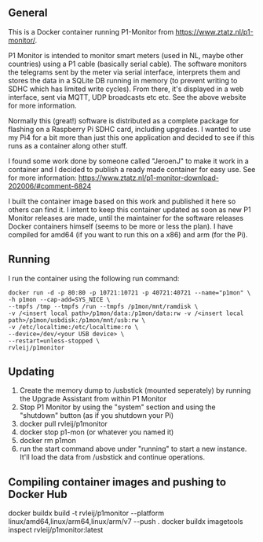 ## General
This is a Docker container running P1-Monitor from https://www.ztatz.nl/p1-monitor/.

P1 Monitor is intended to monitor smart meters (used in NL, maybe other countries) using a P1 cable (basically serial cable). The software monitors the telegrams sent by the meter via serial interface, interprets them and stores the data in a SQLite DB running in memory (to prevent writing to SDHC which has limited write cycles).
From there, it's displayed in a web interface, sent via MQTT, UDP broadcasts etc etc. See the above website for more information.

Normally this (great!) software is distributed as a complete package for flashing on a Raspberry Pi SDHC card, including upgrades. I wanted to use my Pi4 for a bit more than just this one application and decided to see if this runs as a container along other stuff.

I found some work done by someone called "JeroenJ" to make it work in a container and I decided to publish a ready made container for easy use. See for more information: https://www.ztatz.nl/p1-monitor-download-202006/#comment-6824

I built the container image based on this work and published it here so others can find it. I intent to keep this container updated as soon as new P1 Monitor releases are made, until the maintainer for the software releases Docker containers himself (seems to be more or less the plan). I have compiled for amd64 (if you want to run this on a x86) and arm (for the Pi).


## Running
I run the container using the following run command:

    docker run -d -p 80:80 -p 10721:10721 -p 40721:40721 --name="p1mon" \
    -h p1mon --cap-add=SYS_NICE \
    --tmpfs /tmp --tmpfs /run --tmpfs /p1mon/mnt/ramdisk \
    -v /<insert local path>/p1mon/data:/p1mon/data:rw -v /<insert local path>/p1mon/usbdisk:/p1mon/mnt/usb:rw \
    -v /etc/localtime:/etc/localtime:ro \
    --device=/dev/<your USB device> \
    --restart=unless-stopped \
    rvleij/p1monitor

## Updating
1. Create the memory dump to /usbstick (mounted seperately) by running the Upgrade Assistant from within P1 Monitor
2. Stop P1 Monitor by using the "system" section and using the "shutdown" button (as if you shutdown your Pi)
3. docker pull rvleij/p1monitor
4. docker stop p1-mon (or whatever you named it)
5. docker rm p1mon
6. run the start command above under "running" to start a new instance. It'll load the data from /usbstick and continue operations.

## Compiling container images and pushing to Docker Hub

docker buildx build -t rvleij/p1monitor --platform linux/amd64,linux/arm64,linux/arm/v7 --push .
docker buildx imagetools inspect rvleij/p1monitor:latest
